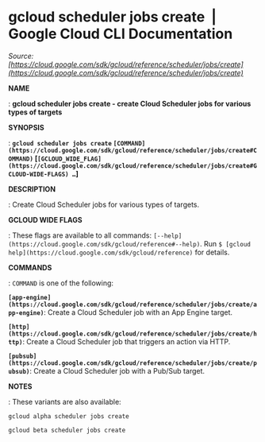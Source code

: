 # gcloud scheduler jobs create  |  Google Cloud CLI Documentation

*Source: [https://cloud.google.com/sdk/gcloud/reference/scheduler/jobs/create](https://cloud.google.com/sdk/gcloud/reference/scheduler/jobs/create)*

**NAME**

: **gcloud scheduler jobs create - create Cloud Scheduler jobs for various types of targets**

**SYNOPSIS**

: **`gcloud scheduler jobs create` `[COMMAND](https://cloud.google.com/sdk/gcloud/reference/scheduler/jobs/create#COMMAND)` [`[GCLOUD_WIDE_FLAG](https://cloud.google.com/sdk/gcloud/reference/scheduler/jobs/create#GCLOUD-WIDE-FLAGS) …`]**

**DESCRIPTION**

: Create Cloud Scheduler jobs for various types of targets.

**GCLOUD WIDE FLAGS**

: These flags are available to all commands: `[--help](https://cloud.google.com/sdk/gcloud/reference#--help)`.
Run `$ [gcloud help](https://cloud.google.com/sdk/gcloud/reference)` for details.

**COMMANDS**

: ``COMMAND`` is one of the following:

**`[app-engine](https://cloud.google.com/sdk/gcloud/reference/scheduler/jobs/create/app-engine)`**:
Create a Cloud Scheduler job with an App Engine target.

**`[http](https://cloud.google.com/sdk/gcloud/reference/scheduler/jobs/create/http)`**:
Create a Cloud Scheduler job that triggers an action via HTTP.

**`[pubsub](https://cloud.google.com/sdk/gcloud/reference/scheduler/jobs/create/pubsub)`**:
Create a Cloud Scheduler job with a Pub/Sub target.

**NOTES**

: These variants are also available:

```
gcloud alpha scheduler jobs create
```

```
gcloud beta scheduler jobs create
```
